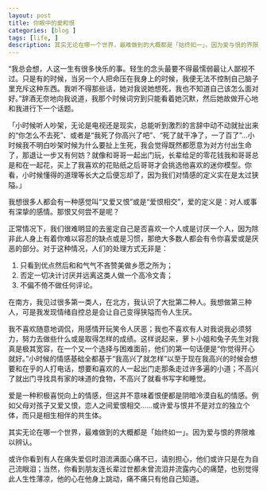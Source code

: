 ```yaml
---
layout: post
title: 你眼中的愛和恨
categories: [blog ]
tags: [life, ]
description: 其实无论在哪一个世界，最难做到的大概都是「始终如一」。因为爱与恨的界限难以辨认。
---
```



“我总会想，人这一生有很多快乐的事。轻生的念头最要不得最懦弱最让人鄙视不过。只是有的时候，当另一个人把命压在我身上的时候，我便无法不控制自己脑子里充斥这种东西。我听不得那些话，她对我说她想死，我也不知道自己该怎么面对好。”辞酒无奈地向我说道，我那个时候词穷到只能看着她沉默，然后她故做开心地和我进行下一个话题。

「小时候听人吵架，无论是电视还是现实，总能听到激烈的言辞中动不动就扯出来的“你怎么不去死”、或者是“我死了你高兴了吧”、“死了就干净了，一了百了”…小时候我不明白吵架时候为什么要扯上生死，我会觉得既然都愿意为对方付出生命了，那退让一步又有何妨？就像和哥哥一起出门玩，长辈给足的零花钱我和哥哥总是和在一起花，买上了我喜欢的花贴纸之后哥哥才会挑选他喜欢的迷你模型。你看，小时候懂得的道理等长大之后便忘却了，因为我们对情感的定义实在是太过狭隘。」

我想很多人都会有一种感觉叫“又爱又恨”或是“爱恨相交”，爱的定义是：对人或事有深挚的感情。那恨又何尝不是呢？

正常情况下，我们很难明显的去鉴定自己是否喜欢一个人或是讨厌一个人，因为除非此人身上有着你难以容忍的缺点或是习惯，那绝大多数人都会有令你喜爱或是厌恶的部分。对于这种情况，人们的处理方式无非是：

1. 只看到优点然后和和气气不吝赞美做乡愿之所为；
2. 否定一切决计讨厌并远离这类人做一个高冷文青；
3. 不偏不倚不做任何评论。

在南方，我见过很多第一类人，在北方，我认识了大批第二种人。我想做第三种人，可是我发现情绪自控总是会让自己变得狭隘而令人生厌。

我不喜欢随意地调侃，用感情开玩笑令人厌恶；我也不喜欢有人对我说我必须努力，努力去做些什么或是取得怎样的成绩。这样说起来，萝卜小姐和兔子先生对我真是极其宽容，在一个又一个选择与困难面前，他们的第一句话便是“你觉得开心就好。”小时候的情感基础全都基于“我高兴了就怎样”以至于现在我高兴的时候会想要和在乎的人打电话，想要和喜欢的人一起出门走那条走过许多遍的小道；不高兴了就出门寻找具有家的味道的食物，不高兴了就看书写字和睡觉。

爱是一种积极喜悦向上的情感，但这并不意味着恨便都是阴暗冷漠自私的情感。例如父母对孩子又爱又恨，恋人之间爱恨相交……或许爱与恨并不是对立的独立个体，而只是相生相伴的共生体。

其实无论在哪一个世界，最难做到的大概都是「始终如一」。因为爱与恨的界限难以辨认。

或许你看到有人在痛失爱侣时泪流满面心痛不已，请别担心，他们或许只是在为自己流眼泪；当然，你看到朋友连长辈过世都未曾流泪并流露内心的痛楚，也别觉得此人生性薄凉，他的心在他身上跳动，痛不痛只有他自己知道。
